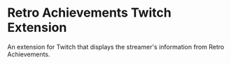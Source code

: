 # Retro Achievements Twitch Extension

An extension for Twitch that displays the streamer's information from Retro Achievements.
